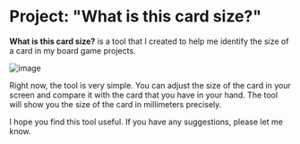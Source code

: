 # Project: "What is this card size?"

**What is this card size?** is a tool that I created to help me identify the size of a card in my board game projects.

![image](https://github.com/user-attachments/assets/020fb2eb-672a-4a7a-bb66-e7d03e89a34c)


Right now, the tool is very simple. You can adjust the size of the card in your screen and compare it with the card that you have in your hand. The tool will show you the size of the card in millimeters precisely.

I hope you find this tool useful. If you have any suggestions, please let me know.
